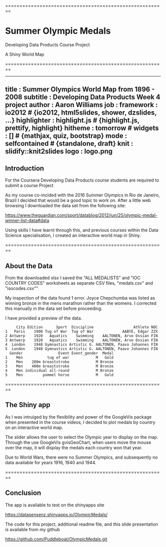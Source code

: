 
========================================================



Summer Olympic Medals 
==
Developing Data Products Course Project

A Shiny World Map


========================================================

---
title       : Summer Olympics World Map from 1896 - 2008
subtitle    : Developing Data Products Week 4 project
author      : Aaron Williams
job         : 
framework   : io2012        # {io2012, html5slides, shower, dzslides, ...}
highlighter : highlight.js  # {highlight.js, prettify, highlight}
hitheme     : tomorrow      # 
widgets     : []            # {mathjax, quiz, bootstrap}
mode        : selfcontained # {standalone, draft}
knit        : slidify::knit2slides
logo        : logo.png
---



## Introduction

For the Coursera Developing Data Products course students are required to submit a course Project

As my course co-incided with the 2016 Summer Olympics in Rio de Janeiro, Brazil I decided that would be a good topic to work on. After a little web browsing I downloaded the data set from the following site:

https://www.theguardian.com/sport/datablog/2012/jun/25/olympic-medal-winner-list-data#data

Using skills I have learnt through this, and previous courses within the Data Science specialisation, I created an interactive world map in Shiny.



========================================================
## About the Data

From the downloaded xlsx I saved the "ALL MEDALISTS" and "IOC COUNTRY CODES" worksheets as separate CSV files, "medals.csv" and "isocodes.csv""

My inspection of the data found  1 error. Joyce Chepchumba was listed as winning bronze in the mens marathon rather than the womens. I corrected this manually in the data set before proceeding.

I have provided a preview of the data.




```
     City Edition      Sport  Discipline                  Athlete NOC
1   Paris    1900 Tug of War  Tug of War             AABYE, Edgar ZZX
2 Antwerp    1920   Aquatics    Swimming    AALTONEN, Arvo Ossian FIN
3 Antwerp    1920   Aquatics    Swimming    AALTONEN, Arvo Ossian FIN
4  London    1948 Gymnastics Artistic G. AALTONEN, Paavo Johannes FIN
5  London    1948 Gymnastics Artistic G. AALTONEN, Paavo Johannes FIN
  Gender                Event Event_gender  Medal
1    Men           tug of war            M   Gold
2    Men    200m breaststroke            M Bronze
3    Men    400m breaststroke            M Bronze
4    Men individual all-round            M Bronze
5    Men         pommel horse            M   Gold
```


========================================================

## The Shiny app

As I was intruiged by the flexibility and power of the GoogleVis package when presented in the course videos, I decided to plot medals by country on an interactive world map.

The slider allows the user to select the Olympic year to display on the map. Through the use GoogleVis gvisGeoChart, when users move the mouse over the map, it will display the medals each country won that year.

Due to World Wars, there were no Summer Olympics, and subsequently no data available for years 1916, 1940 and 1944. 

========================================================

## Conclusion

The app is available to test on the shinyapps site

 https://datasensenz.shinyapps.io/OlympicMedals/

The code for this project, additional readme file, and this slide presentation is available from my github

https://github.com/Puddleboat/OlympicMedals.git
